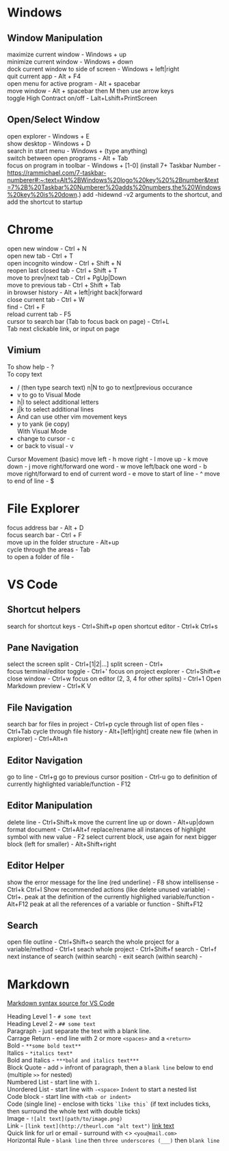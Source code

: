 # Windows
## Window Manipulation
maximize current window - Windows + up  
minimize current window - Windows + down  
dock current window to side of screen - Windows + left|right  
quit current app - Alt + F4  
open menu for active program - Alt + spacebar  
move window - Alt + spacebar then M then use arrow keys  
toggle High Contract on/off - Lalt+Lshift+PrintScreen  

## Open/Select Window
open explorer - Windows + E  
show desktop - Windows + D  
search in start menu - Windows + (type anything)  
switch between open programs - Alt + Tab  
focus on program in toolbar - Windows + [1-0] (install 7+ Taskbar Number - https://rammichael.com/7-taskbar-numberer#:~:text=Alt%2BWindows%20logo%20key%20%2Bnumber&text=7%2B%20Taskbar%20Numberer%20adds%20numbers,the%20Windows%20key%20is%20down.)
add -hidewnd -v2 arguments to the shortcut, and add the shortcut to startup


# Chrome
open new window - Ctrl + N  
open new tab - Ctrl + T  
open incognito window - Ctrl + Shift + N  
reopen last closed tab - Ctrl + Shift + T  
move to prev|next tab - Ctrl + PgUp|Down  
move to previous tab - Ctrl + Shift + Tab  
in browser history - Alt + left|right back|forward  
close current tab - Ctrl + W  
find - Ctrl + F  
reload current tab - F5  
cursor to search bar (Tab  to focus back on page) - Ctrl+L  
Tab next clickable link, or input on page  

## Vimium
To show help - ?  
To copy text  
- / (then type search text) <enter> n|N to go to next|previous occurance
- v to go to Visual Mode
- h|l to select additional letters
- j|k to select additional lines
- And can use other vim movement keys
- y to yank (ie copy)  
With Visual Mode
- change to cursor - c
- or back to visual - v

Cursor Movement (basic)
move left - h
move right - l
move up - k
move down - j
move right/forward one word - w
move left/back one word - b
move right/forward to end of current word - e
move to start of line - ^
move to end of line - $

# File Explorer
focus address bar - Alt + D  
focus search bar - Ctrl + F  
move up in the folder structure - Alt+up  
cycle through the areas - Tab  
to open a folder of file - <enter>  


# VS Code

## Shortcut helpers
search for shortcut keys - Ctrl+Shift+p
open shortcut editor - Ctrl+k Ctrl+s

## Pane Navigation
select the screen split - Ctrl+[1|2|…]
split screen - Ctrl+\
focus terminal/editor toggle - Ctrl+'
focus on project explorer - Ctrl+Shift+e
close window - Ctrl+w
focus on editor (2, 3, 4 for other splits) - Ctrl+1
Open Markdown preview - Ctrl+K V

## File Navigation
search bar for files in project - Ctrl+p
cycle through list of open files - Ctrl+Tab
cycle through file history - Alt+[left|right]
create new file (when in explorer) - Ctrl+Alt+n 


## Editor Navigation
go to line - Ctrl+g
go to previous cursor position - Ctrl-u
go to definition of currently highlighted variable/function - F12

## Editor Manipulation
delete line - Ctrl+Shift+k
move the current line up or down - Alt+up|down 
format document - Ctrl+Alt+f 
replace/rename all instances of highlight symbol with new value - F2
select current block, use again for next bigger block (left for smaller) - Alt+Shift+right


## Editor Helper
show the error message for the line (red underline) - F8
show intellisense - Ctrl+k Ctrl+I
Show recommended actions (like delete unused variable) - Ctrl+. 
peak at the definition of the currently highlighed variable/function - Alt+F12 
peak at all the references of a variable or function - Shift+F12


## Search
open file outline - Ctrl+Shift+o
search the whole project for a variable/method - Ctrl+t
seach whole project - Ctrl+Shift+f
search - Ctrl+f
next instance of search (within search) - <enter>
exit search (within search) - <esc>


# Markdown
[Markdown syntax source for VS Code](https://www.markdownguide.org/tools/vscode/#vscode-markdown-support)

Heading Level 1 - `# some text`  
Heading Level 2 - `## some text`  
Paragraph - just separate the text with a blank line.  
Carrage Return - end line with 2 or more `<spaces>` and a `<return>`  
Bold - `**some bold text**`  
Italics - `*italics text*`  
Bold and Italics - `***bold and italics text***`  
Block Quote - add `>` infront of paragraph, then a `blank line` below to end (multiple `>>` for nested)  
Numbered List - start line with `1.`   
Unordered List - start line with `-<space>`  `Indent` to start a nested list  
Code block - start line with `<tab or indent>`  
Code (single line) - enclose with ticks `` `like this` `` (if text includes ticks, then surround the whole text with double ticks)  
Image - `![alt text](path/to/image.png)`  
Link - `[link text](http://theurl.com "alt text")` [link text](www.google.com "fukin google")  
Quick link for url or email - surround with <> `<you@mail.com>`  
Horizontal Rule - `blank line` then `three underscores (___)` then `blank line`  









